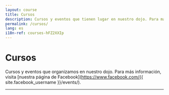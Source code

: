 ```yaml
---
layout: course
title: Cursos
description: Cursos y eventos que tienen lugar en nuestro dojo. Para más información, visita nuestra página de Facebook.
permalink: /cursos/
lang: es
i18n-ref: courses-hFZ2XXIp
---
```


# Cursos

Cursos y eventos que organizamos en nuestro dojo. Para más información, visita [nuestra página de Facebook](https://www.facebook.com/{{ site.facebook_username }}/events/).

<hr>
